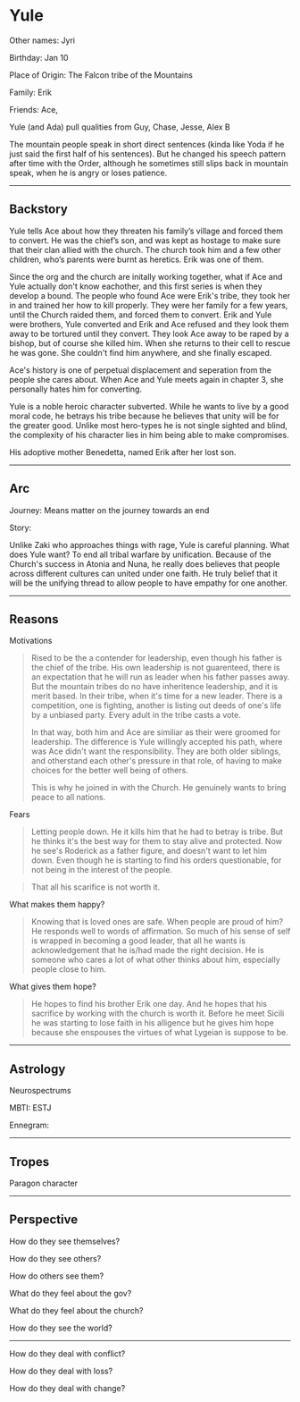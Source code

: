# Yule

Other names: Jyri

Birthday: Jan 10

Place of Origin: The Falcon tribe of the Mountains

Family: Erik

Friends: Ace, 

Yule (and Ada) pull qualities from Guy, Chase, Jesse, Alex B

The mountain people speak in short direct sentences (kinda like Yoda if he just said the first half of his sentences). But he changed his speech pattern after time with the Order, although he sometimes still slips back in mountain speak, when he is angry or loses patience.

------

## Backstory

Yule tells Ace about how they threaten his family’s village and forced them to convert.
He was the chief’s son, and was kept as hostage to make sure that their clan allied with the church.
The church took him and a few other children, who’s parents were burnt as heretics. Erik was one of them.

Since the org and the church are initally working together, what if Ace and Yule actually don't know eachother, and this first series is when they develop a bound. The people who found Ace were Erik's tribe, they took her in and trained her how to kill properly. They were her family for a few years, until the Church raided them, and forced them to convert. Erik and Yule were brothers, Yule converted and Erik and Ace refused and they look them away to be tortured until they convert. They look Ace away to be raped by a bishop, but of course she killed him. When she returns to their cell to rescue he was gone. She couldn't find him anywhere, and she finally escaped.

Ace's history is one of perpetual displacement and seperation from the people she cares about. When Ace and Yule meets again in chapter 3, she personally hates him for converting.

Yule is a noble heroic character subverted. While he wants to live by a good moral code, he betrays his tribe because he believes that unity will be for the greater good. Unlike most hero-types he is not single sighted and blind, the complexity of his character lies in him being able to make compromises.



His adoptive mother Benedetta, named Erik after her lost son.

---

## Arc

Journey: Means matter on the journey towards an end

Story: 

Unlike Zaki who approaches things with rage, Yule is careful planning. What does Yule want? To end all tribal warfare by unification. Because of the Church's success in Atonia and Nuna, he really does believes that people across different cultures can united under one faith. He truly belief that it will be the unifying thread to allow people to have empathy for one another.

------

## Reasons

Motivations

> Rised to be the a contender for leadership, even though his father is the chief of the tribe. His own leadership is not guarenteed, there is an expectation that he will run as leader when his father passes away. But the mountain tribes do no have inheritence leadership, and it is merit based. In their tribe, when it's time for a new leader. There is a competition, one is fighting, another is listing out deeds of one's life by a unbiased party. Every adult in the tribe casts a vote. 
>
> In that way, both him and Ace are similiar as their were groomed for leadership. The difference is Yule willingly accepted his path, where was Ace didn't want the responsibility. They are both older siblings, and otherstand each other's pressure in that role, of having to make choices for the better well being of others.
>
> This is why he joined in with the Church. He genuinely wants to bring peace to all nations.

Fears

> Letting people down. He it kills him that he had to betray is tribe. But he thinks it's the best way for them to stay alive and protected. Now he see's Roderick as a father figure, and doesn't want to let him down. Even though he is starting to find his orders questionable, for not being in the interest of the people.

> That all his scarifice is not worth it. 

What makes them happy?

> Knowing that is loved ones are safe. When people are proud of him? He responds well to words of affirmation. So much of his sense of self is wrapped in becoming a good leader, that all he wants is acknowledgement that he is/had made the right decision. He is someone who cares a lot of what other thinks about him, especially people close to him. 

What gives them hope?

> He hopes to find his brother Erik one day. And he hopes that his sacrifice by working with the church is worth it. Before he meet Sicili he was starting to lose faith in his alligence but he gives him hope because she enspouses the virtues of what Lygeian is suppose to be. 

------

## Astrology

Neurospectrums

> 

MBTI: ESTJ

Ennegram:

------

## Tropes

Paragon character

------

## Perspective

How do they see themselves?

> 

How do they see others?

> 

How do others see them?

> 

What do they feel about the gov?

> 

What do they feel about the church?

> 

How do they see the world?

> 

------

How do they deal with conflict?

> 

How do they deal with loss?

> 

How do they deal with change?

> 

